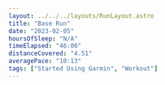 ```yaml
---
layout: ../../../layouts/RunLayout.astro
title: "Base Run"
date: "2023-02-05"
hoursOfSleep: "N/A"
timeElapsed: "46:06"
distanceCovered: "4.51"
averagePace: "10:13"
tags: ["Started Using Garmin", "Workout"]
---
```

